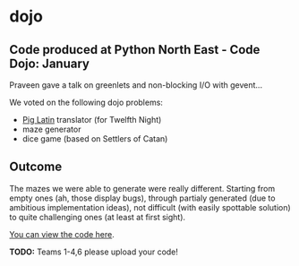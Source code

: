 dojo
====

Code produced at Python North East - Code Dojo: January
-------------------------------------------------------

Praveen gave a talk on greenlets and non-blocking I/O with gevent...

We voted on the following dojo problems:

- [Pig Latin][piglatin] translator (for Twelfth Night)
- maze generator
- dice game (based on Settlers of Catan)


Outcome
-------

The mazes we were able to generate were really different. Starting 
from empty ones (ah, those display bugs), through partialy generated 
(due to ambitious implementation ideas), not difficult (with easily 
spottable solution) to quite challenging ones (at least at first 
sight).

[You can view the code here][code].

**TODO:**
Teams 1-4,6 please upload your code!


[piglatin]: http://en.wikipedia.org/wiki/Pig_Latin
[code]: https://github.com/pythonnortheast/dojo/tree/master/2014-01-15

